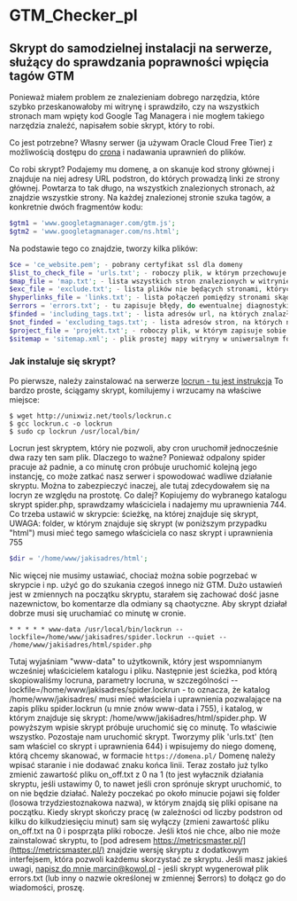 # GTM_Checker_pl

## Skrypt do samodzielnej instalacji na serwerze, służący do sprawdzania poprawności wpięcia tagów GTM

Ponieważ miałem problem ze znalezieniam dobrego narzędzia, które szybko przeskanowałoby mi witrynę i sprawdziło, czy na wszystkich stronach mam wpięty kod Google Tag Managera i nie mogłem takiego narzędzia znaleźć, napisałem sobie skrypt, który to robi.

Co jest potrzebne? Własny serwer (ja używam Oracle Cloud Free Tier) z możliwością dostępu do [crona](https://pl.wikipedia.org/wiki/Cron) i nadawania uprawnień do plików.

Co robi skrypt? Podajemy mu domenę, a on skanuje kod strony głównej i znajduje na niej adresy URL podstron, do których prowadzą linki ze strony głównej. Powtarza to tak długo, na wszystkich znalezionych stronach, aż znajdzie wszystkie strony. Na każdej znalezionej stronie szuka tagów, a konkretnie dwóch fragmentów kodu:
```PHP
$gtm1 = 'www.googletagmanager.com/gtm.js';
$gtm2 = 'www.googletagmanager.com/ns.html';
```
Na podstawie tego co znajdzie, tworzy kilka plików:
```PHP
$ce = 'ce_website.pem'; - pobrany certyfikat ssl dla domeny
$list_to_check_file = 'urls.txt'; - roboczy plik, w którym przechowuje znalezione, ale jeszcze nie przeskanowane strony
$map_file = 'map.txt'; - lista wszystkich stron znalezionych w witrynie
$exc_file = 'exclude.txt'; - lista plików nie będących stronami, których rozszerzenia można sobie definiować w skrypcie
$hyperlinks_file = 'links.txt'; - lista połączeń pomiędzy stronami skąd => dokąd prowadzi link
$errors = 'errors.txt'; - tu zapisuje błędy, do ewentualnej diagnostyki
$finded = 'including_tags.txt'; - lista adresów url, na których znalazł oba tagi podane wyżej
$not_finded = 'excluding_tags.txt'; - lista adresów stron, na których nie znalazł co najmniej jednego z tagów podanych wyżej
$project_file = 'projekt.txt'; - roboczy plik, w którym zapisuje sobie własną nazwę projektu na czas pracy nad projektem
$sitemap = 'sitemap.xml'; - plik prostej mapy witryny w uniwersalnym formacie sitemap.xml
```

### Jak instaluje się skrypt?
Po pierwsze, należy zainstalować na serwerze [locrun - tu jest instrukcja](http://unixwiz.net/tools/lockrun.html)
To bardzo proste, ściągamy skrypt, komilujemy i wrzucamy na właściwe miejsce:
```console
$ wget http://unixwiz.net/tools/lockrun.c
$ gcc lockrun.c -o lockrun
$ sudo cp lockrun /usr/local/bin/
```
Locrun jest skryptem, który nie pozwoli, aby cron uruchomił jednocześnie dwa razy ten sam plik. Dlaczego to ważne? Ponieważ odpalony spider pracuje aż padnie, a co minutę cron próbuje uruchomić kolejną jego instancję, co może zatkać nasz serwer i spowodować wadliwe działanie skryptu. Można to zabezpieczyć inaczej, ale tutaj zdecydowałem się na locryn ze względu na prostotę.
Co dalej? Kopiujemy do wybranego katalogu skrypt spider.php, sprawdzamy właściciela i nadajemy mu uprawnienia 744.
Co trzeba ustawić w skrypcie: ścieżkę, na której znajduje się skrypt, UWAGA: folder, w którym znajduje się skrypt (w poniższym przypadku "html") musi mieć tego samego właściciela co nasz skrypt i uprawnienia 755
```PHP
$dir = '/home/www/jakisadres/html';
```
Nic więcej nie musimy ustawiać, chociaż można sobie pogrzebać w skrypcie i np. użyć go do szukania czegoś innego niż GTM. Dużo ustawień jest w zmiennych na początku skryptu, starałem się zachować dość jasne nazewnictow, bo komentarze dla odmiany są chaotyczne.
Aby skrypt działał dobrze musi się uruchamiać co minutę w cronie.
```console
* * * * * www-data /usr/local/bin/lockrun --lockfile=/home/www/jakisadres/spider.lockrun --quiet -- /home/www/jakiśadres/html/spider.php
```
Tutaj wyjaśniam "www-data" to użytkownik, który jest wspomnianym wcześniej właścicielem katalogu i pliku. Następnie jest ścieżka, pod którą skopiowaliśmy locruna, parametry locruna, w szczególności --lockfile=/home/www/jakisadres/spider.lockrun - to oznacza, że katalog /home/www/jakisadres/ musi mieć właściela i uprawnienia pozwalające na zapis pliku spider.lockrun (u mnie znów www-data i 755), i katalog, w którym znajduje się skrypt: /home/www/jakiśadres/html/spider.php. W powyższym wpisie skrypt próbuje uruchomić się co minutę.
To właściwie wszystko. Pozostaje nam uruchomić skrypt.
Tworzymy plik 'urls.txt' (ten sam właściel co skrypt i uprawnienia 644) i wpisujemy do niego domenę, którą chcemy skanować, w formacie `https://domena.pl/`
Domenę należy wpisać staranie i nie dodawać znaku końca linii.
Teraz zostało już tylko zmienić zawartość pliku on_off.txt z 0 na 1 (to jest wyłacznik działania skryptu, jeśli ustawimy 0, to nawet jeśli cron sprónuje skrypt uruchomić, to on nie będzie działać.
Należy poczekać po około minucie pojawi się folder (losowa trzydziestoznakowa nazwa), w którym znajdą się pliki opisane na początku. Kiedy skrypt skończy pracę (w zależności od liczby podstron od kilku do kilkudziesięciu minut) sam się wyłączy (zmieni zawartość pliku on_off.txt na 0 i posprząta pliki robocze.
Jeśli ktoś nie chce, albo nie może zainstalować skryptu, to [pod adresem https://metricsmaster.pl/](https://metricsmaster.pl/) znajdzie wersję skryptu z dodatkowym interfejsem, która pozwoli każdemu skorzystać ze skryptu.
Jeśli masz jakieś uwagi, [napisz do mnie marcin@kowol.pl](mailto:marcin@kowol.pl) - jeśli skrypt wygenerował plik errors.txt (lub inny o nazwie określonej w zmiennej $errors) to dołącz go do wiadomości, proszę.
